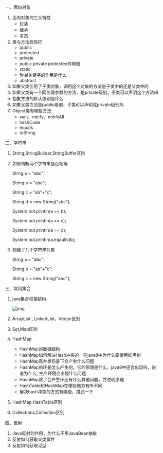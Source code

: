 一、面向对象

1. 面向对象的三大特性
   - 封装
   - 继承
   - 多态
2. 类与方法修饰符
   - public
   - protected
   - private
   - public private protected作用域
   - static
   - final关键字的作用是什么
   - abstract
3. 如果父类引用了子类对象，调用这个对象的方法是子类中的还是父类中的
4. 如果父类有一个同名同参数的方法，是private级别。子类可以声明这个方法吗
5. 抽象方法的默认级别是什么
6. 如果父类方法是public级别，子类可以声明成private级别吗
7. Object类有哪些方法
   - wait、notify、notifyAll
   - hashCode
   - equals
   - toStirng

二、字符串

1. String,StringBuilder,StringBuffer区别

2. 如何判断两个字符串是否相等

   Strng a = "abc";

   String b = "abc";

   String c = "ab"+"c";

   String d = new String("abc");

   System.out.println(a == b);

   System.out.println(a == c);

   System.out.println(a == d);

   System.out.println(a.eqaulls(b);

3. 创建了几个字符串对象

   Strng a = "abc";

   String b = "ab"+"c";

   String c = new String("abc");

三、常用集合

1. java集合框架结构

   ![img](https://www.runoob.com/wp-content/uploads/2014/01/2243690-9cd9c896e0d512ed.gif)

2. ArrayList , LinkedList，Vector区别

3. Set,Map区别

4. HashMap

   - HashMap的数据结构
   - HashMap如何解决Hash冲突的，在java8中为什么要使用红黑树
   - HashMap高并发场景下会产生什么问题
   - HashMap的环是怎么产生的，它的原理是什么，java8中还会出现吗，说说为什么, 生产环境会出现什么问题
   - HashMap除了会产生环还有什么其他问题，并说明原理
   - HashTable和HashMap在哪些地方有所不同
   - 解决hash冲突的方式有哪些，描述一下

5. HashMap,HashTable区别

6. Collections,Collection区别

四、反射

1. Java反射的作用，为什么不用JavaBean抽象
2. 反射如何获取父类属性
3. 反射如何获取泛型



